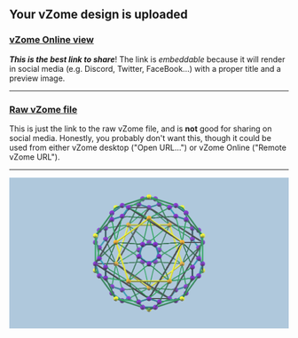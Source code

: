## Your vZome design is uploaded

### [vZome Online view][embed]

***This is the best link to share***!  The link is *embeddable* because it will render in social media (e.g. Discord, Twitter, FaceBook...) with a proper title and a preview image.

---

### [Raw vZome file][raw]

This is just the link to the raw vZome file, and is **not** good for
sharing on social media.
Honestly, you probably don't want this, though it could be used from either
vZome desktop ("Open URL...") or vZome Online ("Remote vZome URL").

---

![Image](<JKOneOfTwentyCubesModified2JH.png>)


[embed]: <https://vzome.com/app/embed.py?url=https://raw.githubusercontent.com/ThynStyx/vzome-sharing/main/2021/11/18/21-13-08-JKOneOfTwentyCubesModified2JH/JKOneOfTwentyCubesModified2JH.vZome>
[raw]: <https://raw.githubusercontent.com/ThynStyx/vzome-sharing/main/2021/11/18/21-13-08-JKOneOfTwentyCubesModified2JH/JKOneOfTwentyCubesModified2JH.vZome>
